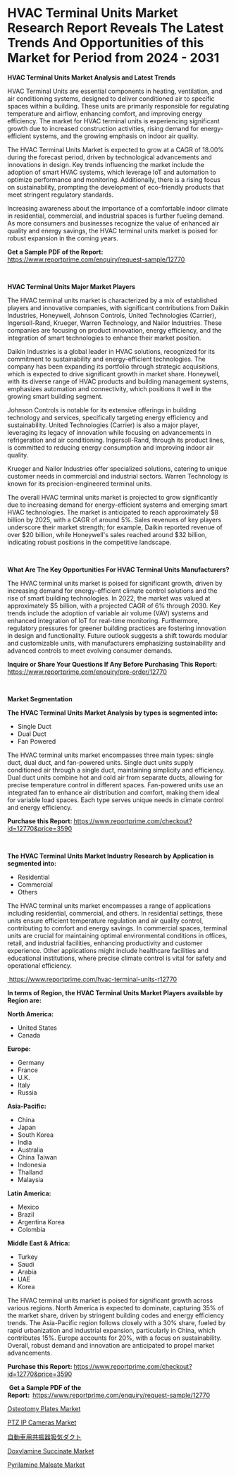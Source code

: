<p><h1>HVAC Terminal Units Market Research Report Reveals The Latest Trends And Opportunities of this Market for Period from 2024 - 2031</h1></p><p><strong>HVAC Terminal Units Market Analysis and Latest Trends</strong></p>
<p><p>HVAC Terminal Units are essential components in heating, ventilation, and air conditioning systems, designed to deliver conditioned air to specific spaces within a building. These units are primarily responsible for regulating temperature and airflow, enhancing comfort, and improving energy efficiency. The market for HVAC terminal units is experiencing significant growth due to increased construction activities, rising demand for energy-efficient systems, and the growing emphasis on indoor air quality.</p><p>The HVAC Terminal Units Market is expected to grow at a CAGR of 18.00% during the forecast period, driven by technological advancements and innovations in design. Key trends influencing the market include the adoption of smart HVAC systems, which leverage IoT and automation to optimize performance and monitoring. Additionally, there is a rising focus on sustainability, prompting the development of eco-friendly products that meet stringent regulatory standards.</p><p>Increasing awareness about the importance of a comfortable indoor climate in residential, commercial, and industrial spaces is further fueling demand. As more consumers and businesses recognize the value of enhanced air quality and energy savings, the HVAC terminal units market is poised for robust expansion in the coming years.</p></p>
<p><strong>Get a Sample PDF of the Report:&nbsp;</strong> <a href="https://www.reportprime.com/enquiry/request-sample/12770">https://www.reportprime.com/enquiry/request-sample/12770</a></p>
<p>&nbsp;</p>
<p><strong>HVAC Terminal Units Major Market Players</strong></p>
<p><p>The HVAC terminal units market is characterized by a mix of established players and innovative companies, with significant contributions from Daikin Industries, Honeywell, Johnson Controls, United Technologies (Carrier), Ingersoll-Rand, Krueger, Warren Technology, and Nailor Industries. These companies are focusing on product innovation, energy efficiency, and the integration of smart technologies to enhance their market position.</p><p>Daikin Industries is a global leader in HVAC solutions, recognized for its commitment to sustainability and energy-efficient technologies. The company has been expanding its portfolio through strategic acquisitions, which is expected to drive significant growth in market share. Honeywell, with its diverse range of HVAC products and building management systems, emphasizes automation and connectivity, which positions it well in the growing smart building segment.</p><p>Johnson Controls is notable for its extensive offerings in building technology and services, specifically targeting energy efficiency and sustainability. United Technologies (Carrier) is also a major player, leveraging its legacy of innovation while focusing on advancements in refrigeration and air conditioning. Ingersoll-Rand, through its product lines, is committed to reducing energy consumption and improving indoor air quality.</p><p>Krueger and Nailor Industries offer specialized solutions, catering to unique customer needs in commercial and industrial sectors. Warren Technology is known for its precision-engineered terminal units.</p><p>The overall HVAC terminal units market is projected to grow significantly due to increasing demand for energy-efficient systems and emerging smart HVAC technologies. The market is anticipated to reach approximately $8 billion by 2025, with a CAGR of around 5%. Sales revenues of key players underscore their market strength; for example, Daikin reported revenue of over $20 billion, while Honeywell's sales reached around $32 billion, indicating robust positions in the competitive landscape.</p></p>
<p>&nbsp;</p>
<p><strong>What Are The Key Opportunities For HVAC Terminal Units Manufacturers?</strong></p>
<p><p>The HVAC terminal units market is poised for significant growth, driven by increasing demand for energy-efficient climate control solutions and the rise of smart building technologies. In 2022, the market was valued at approximately $5 billion, with a projected CAGR of 6% through 2030. Key trends include the adoption of variable air volume (VAV) systems and enhanced integration of IoT for real-time monitoring. Furthermore, regulatory pressures for greener building practices are fostering innovation in design and functionality. Future outlook suggests a shift towards modular and customizable units, with manufacturers emphasizing sustainability and advanced controls to meet evolving consumer demands.</p></p>
<p><strong>Inquire or Share Your Questions If Any Before Purchasing This Report:</strong> <a href="https://www.reportprime.com/enquiry/pre-order/12770">https://www.reportprime.com/enquiry/pre-order/12770</a></p>
<p>&nbsp;</p>
<p><strong>Market Segmentation</strong></p>
<p><strong>The HVAC Terminal Units Market Analysis by types is segmented into:</strong></p>
<p><ul><li>Single Duct</li><li>Dual Duct</li><li>Fan Powered</li></ul></p>
<p><p>The HVAC terminal units market encompasses three main types: single duct, dual duct, and fan-powered units. Single duct units supply conditioned air through a single duct, maintaining simplicity and efficiency. Dual duct units combine hot and cold air from separate ducts, allowing for precise temperature control in different spaces. Fan-powered units use an integrated fan to enhance air distribution and comfort, making them ideal for variable load spaces. Each type serves unique needs in climate control and energy efficiency.</p></p>
<p><strong>Purchase this Report:&nbsp;</strong><a href="https://www.reportprime.com/checkout?id=12770&price=3590">https://www.reportprime.com/checkout?id=12770&price=3590</a></p>
<p>&nbsp;</p>
<p><strong>The HVAC Terminal Units Market Industry Research by Application is segmented into:</strong></p>
<p><ul><li>Residential</li><li>Commercial</li><li>Others</li></ul></p>
<p><p>The HVAC terminal units market encompasses a range of applications including residential, commercial, and others. In residential settings, these units ensure efficient temperature regulation and air quality control, contributing to comfort and energy savings. In commercial spaces, terminal units are crucial for maintaining optimal environmental conditions in offices, retail, and industrial facilities, enhancing productivity and customer experience. Other applications might include healthcare facilities and educational institutions, where precise climate control is vital for safety and operational efficiency.</p></p>
<p><a href="https://www.reportprime.com/hvac-terminal-units-r12770">&nbsp;https://www.reportprime.com/hvac-terminal-units-r12770</a></p>
<p><strong>In terms of Region, the HVAC Terminal Units Market Players available by Region are:</strong></p>
<p>
    <p> <strong> North America: </strong>
        <ul>
            <li>United States</li>
            <li>Canada</li>
        </ul>
        </p> 
    <p> <strong> Europe: </strong>
        <ul>
            <li>Germany</li>
            <li>France</li>
            <li>U.K.</li>
            <li>Italy</li>
            <li>Russia</li>
        </ul>
        </p> 
    <p> <strong> Asia-Pacific: </strong>
        <ul>
            <li>China</li>
            <li>Japan</li>
            <li>South Korea</li>
            <li>India</li>
            <li>Australia</li>
            <li>China Taiwan</li>
            <li>Indonesia</li>
            <li>Thailand</li>
            <li>Malaysia</li>
        </ul>
        </p> 
    <p> <strong> Latin America: </strong>
        <ul>
            <li>Mexico</li>
            <li>Brazil</li>
            <li>Argentina Korea</li>
            <li>Colombia</li>
        </ul>
        </p> 
    <p> <strong> Middle East & Africa: </strong>
        <ul>
            <li>Turkey</li>
            <li>Saudi</li>
            <li>Arabia</li>
            <li>UAE</li>
            <li>Korea</li>
        </ul>
    </p>
    </p>
<p><p>The HVAC terminal units market is poised for significant growth across various regions. North America is expected to dominate, capturing 35% of the market share, driven by stringent building codes and energy efficiency trends. The Asia-Pacific region follows closely with a 30% share, fueled by rapid urbanization and industrial expansion, particularly in China, which contributes 15%. Europe accounts for 20%, with a focus on sustainability. Overall, robust demand and innovation are anticipated to propel market advancements.</p></p>
<p><strong>Purchase this Report: </strong><a href="https://www.reportprime.com/checkout?id=12770&price=3590">https://www.reportprime.com/checkout?id=12770&price=3590</a></p>
<p>&nbsp;<strong>Get a Sample PDF of the Report:&nbsp;&nbsp;</strong><a href="https://www.reportprime.com/enquiry/request-sample/12770">https://www.reportprime.com/enquiry/request-sample/12770</a></p>
<p><strong></strong></p>
<p><p><a href="https://medium.com/@alan.ball8990/the-osteotomy-plates-market-industry-provides-a-comprehensive-and-current-analysis-of-the-sector-f9fe6f1dd294">Osteotomy Plates Market</a></p><p><a href="https://www.linkedin.com/pulse/ptz-ip-cameras-market-evolution-global-trends-regional-dynamics-rk12e?trackingId=6YGh%2B%2FWWS7elp119fK9EQg%3D%3D">PTZ IP Cameras Market</a></p><p><a href="https://medium.com/@alexxis.gm/automotive-resonator-intake-ducts-market-%E3%81%AF-%E3%82%B3%E3%82%B9%E3%83%88%E7%AE%A1%E7%90%86%E3%81%A8%E5%8A%B9%E7%8E%87%E5%90%91%E4%B8%8A%E3%82%92%E5%84%AA%E5%85%88%E3%81%97%E3%81%BE%E3%81%99-%E3%81%95%E3%82%89%E3%81%AB-%E5%A0%B1%E5%91%8A%E6%9B%B8%E3%81%AF%E5%B8%82%E5%A0%B4%E3%81%AE%E9%9C%80%E8%A6%81%E9%9D%A2%E3%81%A8%E4%BE%9B%E7%B5%A6%E9%9D%A2%E3%81%AE%E4%B8%A1%E6%96%B9%E3%82%92%E3%82%AB%E3%83%90%E3%83%BC%E3%81%97%E3%81%A6%E3%81%84%E3%81%BE%E3%81%99-e333eff47c40">自動車用共振器吸気ダクト</a></p><p><a href="https://issuu.com/reportprime-2/docs/doxylamine-succinate-market-size-20_259ad5200c7058">Doxylamine Succinate Market</a></p><p><a href="https://issuu.com/reportprime-2/docs/pyrilamine-maleate-market-size-2030_dc4522fd5fc428">Pyrilamine Maleate Market</a></p></p>